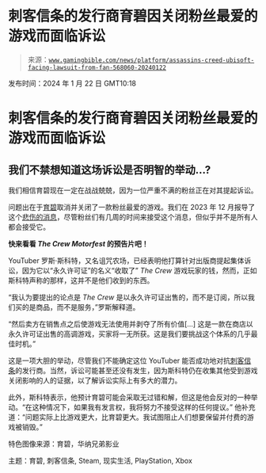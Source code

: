 <!--yml

类别：未分类

日期：2024-05-27 15:01:19

-->

# 刺客信条的发行商育碧因关闭粉丝最爱的游戏而面临诉讼

> 来源：[`www.gamingbible.com/news/platform/assassins-creed-ubisoft-facing-lawsuit-from-fan-568060-20240122`](https://www.gamingbible.com/news/platform/assassins-creed-ubisoft-facing-lawsuit-from-fan-568060-20240122)

发布时间：2024 年 1 月 22 日 GMT10:18

# 刺客信条的发行商育碧因关闭粉丝最爱的游戏而面临诉讼

## 我们不禁想知道这场诉讼是否明智的举动...?

我们相信育碧现在一定在战战兢兢，因为一位严重不满的粉丝正在对其提起诉讼。

问题出在于[育碧](https://www.gamingbible.com/ubisoft)取消并关闭了一款粉丝最爱的游戏。我们在 2023 年 12 月报导了这个[悲伤的消息](https://www.gamingbible.com/news/platform/steam/ubisoft-removes-popular-game-from-steam-forever-812652-20231215#:~:text=Unfortunately%2C%20we%20bring%20sad%20news,the%20end%20of%20March%202024.)，尽管粉丝们有几周的时间来接受这个消息，但似乎并不是所有人都会接受它。

**快来看看 *The Crew Motorfest* 的预告片吧！**

YouTuber 罗斯·斯科特，又名诅咒农场，已经表明他打算针对出版商提起集体诉讼，因为它以“永久许可证”的名义“收取了” *The Crew* 游戏玩家的钱，然而，正如斯科特声称的那样，这并不是他们收到的东西。

“我认为要提出的论点是 *The Crew* 是以永久许可证出售的，而不是订阅，所以我们买的是商品，而不是服务，”罗斯解释道。

“然后卖方在销售点之后使游戏无法使用并剥夺了所有价值[...] 这是一款在商店以永久许可证出售的高调游戏，买家将一无所获。这是我们要挑战这个体系的几乎最佳时机。”

这是一项大胆的举动，尽管我们不能确定这位 YouTuber 能否成功地对抗[刺客信条](https://www.gamingbible.com/assassins-creed)的发行商。当然，诉讼可能甚至还没有发生，因为斯科特仍在收集其他受到游戏关闭影响的人的证据，以了解诉讼实际上有多大的潜力。

此外，斯科特表示，他预计育碧可能会采取无过错和解，但这是他会反对的一种举动。“在这种情况下，如果我有发言权，我将努力不接受这样的任何提议。” 他补充道：“问题实际上比游戏更大，比育碧更大。我试图阻止人们想要保留并付费的游戏被销毁。”

特色图像来源：育碧，华纳兄弟影业

主题：育碧, 刺客信条, Steam, 现实生活, PlayStation, Xbox

